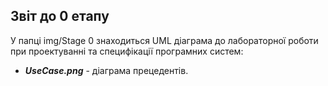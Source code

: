 ## Звіт до 0 етапу 

У папці img/Stage 0 знаходиться UML діаграма до лабораторної роботи при проектуванні та специфікації програмних систем:

- **_UseCase.png_** - діаграма прецедентів. 
